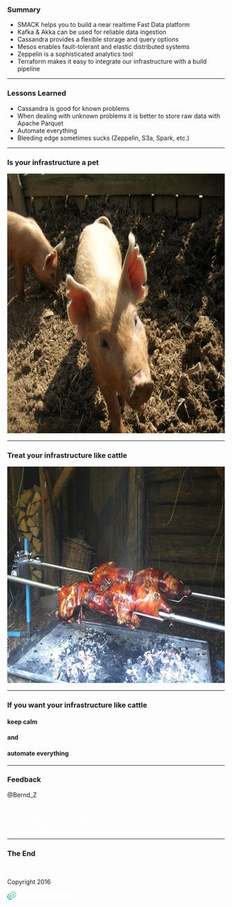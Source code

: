 <!-- .slide: data-background="img/background-title-orig.jpg" -->

### Summary

- SMACK helps you to build a near realtime Fast Data platform <!-- .element: class="fragment" --> 
- Kafka &amp; Akka can be used for reliable data ingestion <!-- .element: class="fragment" --> 
- Cassandra provides a flexible storage and query options <!-- .element: class="fragment" --> 
- Mesos enables fault-tolerant and elastic distributed systems <!-- .element: class="fragment" --> 
- Zeppelin is a sophisticated analytics tool <!-- .element: class="fragment" --> 
- Terraform makes it easy to integrate our infrastructure with a build pipeline  <!-- .element: class="fragment" --> 

---

<!-- .slide: data-background="img/background-title-orig.jpg" -->

### Lessons Learned 

- Cassandra is good for known problems <!-- .element: class="fragment" --> 
- When dealing with unknown problems it is better to store raw data with Apache Parquet <!-- .element: class="fragment" --> 
- Automate everything <!-- .element: class="fragment" --> 
- Bleeding edge sometimes sucks (Zeppelin, S3a, Spark, etc.) <!-- .element: class="fragment" --> 

---

### Is your infrastructure a pet

<!-- .slide: data-background="img/background-green-orig.jpg" -->

<img src="./img/pig.jpg" style="background-color:white;height:600px" />

---

### Treat your infrastructure like cattle

<!-- .slide: data-background="img/background-green-orig.jpg" -->

<img src="./img/cattle.jpg" style="background-color:white;height:500px"  />

---

<!-- .slide: data-background="img/background-title-orig.jpg" -->

### If you want your infrastructure like cattle

#### keep calm
#### and
#### automate everything

---

<!-- .slide: data-background="img/background-title-orig.jpg" -->

### Feedback

<p>@Bernd_Z</p>

<p style="color:white">http://github.com/zutherb</p>
<p style="color:white">https://zutherb.github.io/Building-a-full-automated-Fast-Data-Platform/slides/</p>  

---

<!-- .slide: data-background="img/background-title-orig.jpg" -->

### The End

&nbsp;

Copyright 2016

<p></p>
<p><img class="simpleImage" src="img/logo-and-name-white.png" alt="alt text" title="codecentric Logo" width="30%"></p>
